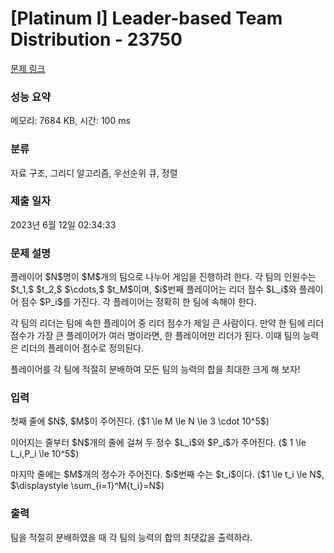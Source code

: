 # [Platinum I] Leader-based Team Distribution - 23750 

[문제 링크](https://www.acmicpc.net/problem/23750) 

### 성능 요약

메모리: 7684 KB, 시간: 100 ms

### 분류

자료 구조, 그리디 알고리즘, 우선순위 큐, 정렬

### 제출 일자

2023년 6월 12일 02:34:33

### 문제 설명

<p>플레이어 $N$명이 $M$개의 팀으로 나누어 게임을 진행하려 한다. 각 팀의 인원수는 $t_1,$ $t_2,$ $\cdots,$ $t_M$이며, $i$번째 플레이어는 리더 점수 $L_i$와 플레이어 점수 $P_i$를 가진다. 각 플레이어는 정확히 한 팀에 속해야 한다.</p>

<p>각 팀의 리더는 팀에 속한 플레이어 중 리더 점수가 제일 큰 사람이다. 만약 한 팀에 리더 점수가 가장 큰 플레이어가 여러 명이라면, 한 플레이어만 리더가 된다. 이때 팀의 능력은 리더의 플레이어 점수로 정의된다.</p>

<p>플레이어를 각 팀에 적절히 분배하여 모든 팀의 능력의 합을 최대한 크게 해 보자!</p>

### 입력 

 <p>첫째 줄에 $N$, $M$이 주어진다. ($1 \le M \le N \le 3 \cdot 10^5$)</p>

<p>이어지는 줄부터 $N$개의 줄에 걸쳐 두 정수 $L_i$와 $P_i$가 주어진다. ($ 1 \le L_i,P_i \le 10^5$)</p>

<p>마지막 줄에는 $M$개의 정수가 주어진다. $i$번째 수는 $t_i$이다. ($1 \le t_i \le N$, $\displaystyle \sum_{i=1}^M{t_i}=N$)</p>

### 출력 

 <p>팀을 적절히 분배하였을 때 각 팀의 능력의 합의 최댓값을 출력하라.</p>

